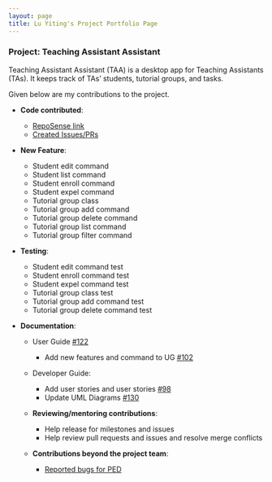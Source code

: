 ```yaml
---
layout: page
title: Lu Yiting's Project Portfolio Page
---
```


### Project: Teaching Assistant Assistant

Teaching Assistant Assistant (TAA) is a desktop app for Teaching Assistants (TAs). It keeps track of TAs’ students, tutorial groups, and tasks.

Given below are my contributions to the project.

- **Code contributed**:

  * [RepoSense link](https://nus-cs2103-ay2223s1.github.io/tp-dashboard/?search=luyiting&breakdown=true&sort=groupTitle&sortWithin=title&since=2022-09-16&timeframe=commit&mergegroup=&groupSelect=groupByRepos&checkedFileTypes=docs~functional-code~test-code~other)
  * [Created Issues/PRs](https://github.com/AY2223S1-CS2103T-T13-1/tp/issues?q=author%3Aluyiting0913)


- **New Feature**:
  - Student edit command
  - Student list command
  - Student enroll command
  - Student expel command
  - Tutorial group class
  - Tutorial group add command
  - Tutorial group delete command
  - Tutorial group list command
  - Tutorial group filter command

- **Testing**:
  - Student edit command test
  - Student enroll command test
  - Student expel command test
  - Tutorial group class test
  - Tutorial group add command test
  - Tutorial group delete command test


- **Documentation**:

  - User Guide [#122](https://github.com/AY2223S1-CS2103T-T13-1/tp/pull/122)
    - Add new features and command to UG [#102](https://github.com/AY2223S1-CS2103T-T13-1/tp/pull/102)

  - Developer Guide:
    - Add user stories and user stories [#98](https://github.com/AY2223S1-CS2103T-T13-1/tp/pull/98)
    - Update UML Diagrams [#130](https://github.com/AY2223S1-CS2103T-T13-1/tp/pull/130)

  - **Reviewing/mentoring contributions**:
    - Help release for milestones and issues
    - Help review pull requests and issues and resolve merge conflicts

  - **Contributions beyond the project team**:
    * [Reported bugs for PED](https://github.com/LuYiting0913/ped/issues)

